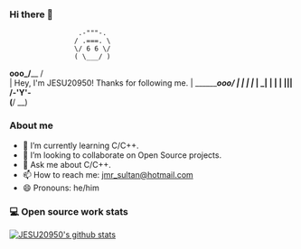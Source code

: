 ### Hi there 👋
                     .-"""-.
                    / .===. \
                    \/ 6 6 \/
                    ( \___/ )
  ______________ooo__\_____/__________________
 /                                            \
| Hey, I'm JESU20950! Thanks for following me. |
 \___________________________ooo______________/
                    |  |  |
                    |_ | _|
                    |  |  |
                    |__|__|
                    /-'Y'-\
                   (__/ \__)
                   
### About me

- 🌱 I’m currently learning C/C++.
- 👯 I’m looking to collaborate on Open Source projects.
- 💬 Ask me about C/C++.
- 📫 How to reach me: jmr_sultan@hotmail.com
- 😄 Pronouns: he/him

### 💻 Open source work stats

[![JESU20950's github stats](https://github-readme-stats.vercel.app/api?username=JESU20950&theme=tokyonight&show_icons=true)](https://github.com/JESU20950)

